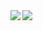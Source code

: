 <a href="https://github.com/anuraghazra/github-readme-stats">
  <img align="left" src="https://github-readme-stats.vercel.app/api?username=9631kunn&count_private=true&show_icons=true" />
</a>
<a href="https://github.com/anuraghazra/github-readme-stats">
  <img align="left" src="https://github-readme-stats.vercel.app/api/top-langs/?username=9631kunn" />
</a>

